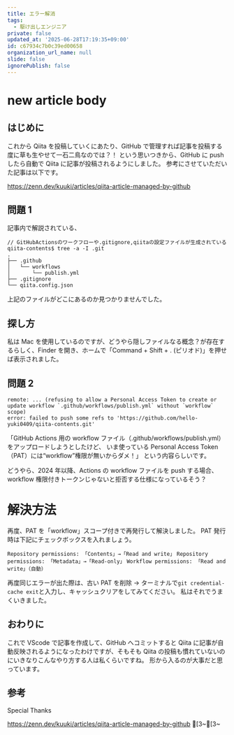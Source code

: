 ```yaml
---
title: エラー解消
tags:
  - 駆け出しエンジニア
private: false
updated_at: '2025-06-28T17:19:35+09:00'
id: c67934c7b0c39ed00658
organization_url_name: null
slide: false
ignorePublish: false
---
```

# new article body

## はじめに

これから Qiita を投稿していくにあたり、GitHub で管理すれば記事を投稿する度に草も生やせて一石二鳥なのでは？！
という思いつきから、GitHub に push したら自動で Qiita に記事が投稿されるようにしました。
参考にさせていただいた記事は以下です。

https://zenn.dev/kuuki/articles/qiita-article-managed-by-github

## 問題 1

記事内で解説されている、

```
// GitHubActionsのワークフローや.gitignore,qiitaの設定ファイルが生成されている
qiita-contents$ tree -a -I .git
.
├── .github
│   └── workflows
│       └── publish.yml
├── .gitignore
└── qiita.config.json
```

上記のファイルがどこにあるのか見つかりませんでした。

## 探し方

私は Mac を使用しているのですが、どうやら隠しファイルなる概念？が存在するらしく、Finder を開き、ホームで「Command + Shift + . (ピリオド)」を押せば表示されました。

## 問題 2

```
remote: ... (refusing to allow a Personal Access Token to create or update workflow `.github/workflows/publish.yml` without `workflow` scope)
error: failed to push some refs to 'https://github.com/hello-yuki0409/qiita-contents.git'
```

「GitHub Actions 用の workflow ファイル（.github/workflows/publish.yml）をアップロードしようとしたけど、
いま使っている Personal Access Token（PAT）には“workflow”権限が無いからダメ！」
という内容らしいです。

どうやら、2024 年以降、Actions の workflow ファイルを push する場合、workflow 権限付きトークンじゃないと拒否する仕様になっているそう？

# 解決方法

再度、PAT を「workflow」スコープ付きで再発行して解決しました。
PAT 発行時は下記にチェックボックスを入れましょう。

`Repository permissions: 「Contents」→「Read and write」`
`Repository permissions: 「Metadata」→「Read-only」`
`Workflow permissions: 「Read and write」（自動）`

再度同じエラーが出た際は、古い PAT を削除 → ターミナルで`git credential-cache exit`と入力し、キャッシュクリアをしてみてください。
私はそれでうまくいきました。

## おわりに

これで VScode で記事を作成して、GitHub へコミットすると Qiita に記事が自動反映されるようになったわけですが、そもそも Qiita の投稿も慣れていないのにいきなりこんなやり方する人は私くらいですね。
形から入るのが大事だと思っています。

## 参考

Special Thanks

https://zenn.dev/kuuki/articles/qiita-article-managed-by-github
[3~[3~
